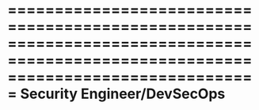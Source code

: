 ===================================================================================================================================
Security Engineer/DevSecOps
===================================================================================================================================
